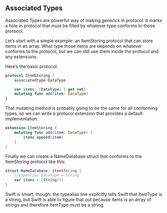 ## Associated Types

Associated Types are powerful way of making generics in protocol. It marks a hole in protocol that must be filled by
whatever type conforms to those protocol.

Let’s start with a simple example: an ItemStoring protocol that can store items in an array. What type those items are 
depends on whatever conforms to the protocol, but we can still use them inside the protocol and any extensions.

Here’s the basic protocol:

```swift
protocol ItemStoring {
    associatedtype DataType

    var items: [DataType] { get set}
    mutating func add(item: DataType)
}
```
That mutating method is probably going to be the same for all conforming types, so we can write a protocol extension that
provides a default implementation:

```swift
extension ItemStoring {
    mutating func add(item: DataType) {
        items.append(item)
    }
}
```

Finally we can create a NameDatabase struct that conforms to the ItemStoring protocol like this:

```swift
struct NameDatabase: ItemStoring {
    //typealias DataType = String
    var items = [String]()
}
```

Swift is smart, though: the typealias line explicitly tells Swift that ItemType is a string, but Swift is able to figure
that out because items is an array of strings and therefore ItemType must be a string.
